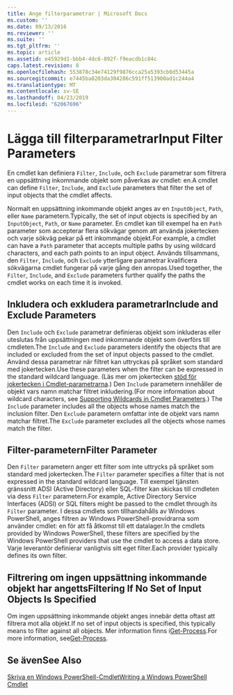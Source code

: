 ```yaml
---
title: Ange filterparametrar | Microsoft Docs
ms.custom: ''
ms.date: 09/13/2016
ms.reviewer: ''
ms.suite: ''
ms.tgt_pltfrm: ''
ms.topic: article
ms.assetid: e45929d1-bbb4-4dc6-892f-f9eacdb1c84c
caps.latest.revision: 8
ms.openlocfilehash: 553878c34e74129f9876cca25a5393cb0d53445a
ms.sourcegitcommit: e7445ba8203da304286c591ff513900ad1c244a4
ms.translationtype: MT
ms.contentlocale: sv-SE
ms.lasthandoff: 04/23/2019
ms.locfileid: "62067696"
---
```

# <a name="input-filter-parameters"></a><span data-ttu-id="06a94-102">Lägga till filterparametrar</span><span class="sxs-lookup"><span data-stu-id="06a94-102">Input Filter Parameters</span></span>

<span data-ttu-id="06a94-103">En cmdlet kan definiera `Filter`, `Include`, och `Exclude` parametrar som filtrera en uppsättning inkommande objekt som påverkas av cmdlet: en.</span><span class="sxs-lookup"><span data-stu-id="06a94-103">A cmdlet can define `Filter`, `Include`, and `Exclude` parameters that filter the set of input objects that the cmdlet affects.</span></span>

<span data-ttu-id="06a94-104">Normalt en uppsättning inkommande objekt anges av en `InputObject`, `Path`, eller `Name` parametern.</span><span class="sxs-lookup"><span data-stu-id="06a94-104">Typically, the set of input objects is specified by an `InputObject`, `Path`, or `Name` parameter.</span></span> <span data-ttu-id="06a94-105">En cmdlet kan till exempel ha en `Path` parameter som accepterar flera sökvägar genom att använda jokertecken och varje sökväg pekar på ett inkommande objekt.</span><span class="sxs-lookup"><span data-stu-id="06a94-105">For example, a cmdlet can have a `Path` parameter that accepts multiple paths by using wildcard characters, and each path points to an input object.</span></span> <span data-ttu-id="06a94-106">Används tillsammans, den `Filter`, `Include`, och `Exclude` ytterligare parametrar kvalificera sökvägarna cmdlet fungerar på varje gång den anropas.</span><span class="sxs-lookup"><span data-stu-id="06a94-106">Used together, the `Filter`, `Include`, and `Exclude` parameters further qualify the paths the cmdlet works on each time it is invoked.</span></span>

## <a name="include-and-exclude-parameters"></a><span data-ttu-id="06a94-107">Inkludera och exkludera parametrar</span><span class="sxs-lookup"><span data-stu-id="06a94-107">Include and Exclude Parameters</span></span>

<span data-ttu-id="06a94-108">Den `Include` och `Exclude` parametrar definieras objekt som inkluderas eller uteslutas från uppsättningen med inkommande objekt som överförs till cmdleten.</span><span class="sxs-lookup"><span data-stu-id="06a94-108">The `Include` and `Exclude` parameters identify the objects that are included or excluded from the set of input objects passed to the cmdlet.</span></span> <span data-ttu-id="06a94-109">Använd dessa parametrar när filtret kan uttryckas på språket som standard med jokertecken.</span><span class="sxs-lookup"><span data-stu-id="06a94-109">Use these parameters when the filter can be expressed in the standard wildcard language.</span></span> <span data-ttu-id="06a94-110">(Läs mer om jokertecken [stöd för jokertecken i Cmdlet-parametrarna](./supporting-wildcard-characters-in-cmdlet-parameters.md).) Den `Include` parametern innehåller de objekt vars namn matchar filtret inkludering.</span><span class="sxs-lookup"><span data-stu-id="06a94-110">(For more information about wildcard characters, see [Supporting Wildcards in Cmdlet Parameters](./supporting-wildcard-characters-in-cmdlet-parameters.md).) The `Include` parameter includes all the objects whose names match the inclusion filter.</span></span> <span data-ttu-id="06a94-111">Den `Exclude` parametern omfattar inte de objekt vars namn matchar filtret.</span><span class="sxs-lookup"><span data-stu-id="06a94-111">The `Exclude` parameter excludes all the objects whose names match the filter.</span></span>

## <a name="filter-parameter"></a><span data-ttu-id="06a94-112">Filter-parametern</span><span class="sxs-lookup"><span data-stu-id="06a94-112">Filter Parameter</span></span>

<span data-ttu-id="06a94-113">Den `Filter` parametern anger ett filter som inte uttrycks på språket som standard med jokertecken.</span><span class="sxs-lookup"><span data-stu-id="06a94-113">The `Filter` parameter specifies a filter that is not expressed in the standard wildcard language.</span></span> <span data-ttu-id="06a94-114">Till exempel tjänsten gränssnitt ADSI (Active Directory) eller SQL-filter kan skickas till cmdleten via dess `Filter` parametern.</span><span class="sxs-lookup"><span data-stu-id="06a94-114">For example, Active Directory Service Interfaces (ADSI) or SQL filters might be passed to the cmdlet through its `Filter` parameter.</span></span> <span data-ttu-id="06a94-115">I dessa cmdlets som tillhandahålls av Windows PowerShell, anges filtren av Windows PowerShell-providrarna som använder cmdlet: en för att få åtkomst till ett datalager.</span><span class="sxs-lookup"><span data-stu-id="06a94-115">In the cmdlets provided by Windows PowerShell, these filters are specified by the Windows PowerShell providers that use the cmdlet to access a data store.</span></span> <span data-ttu-id="06a94-116">Varje leverantör definierar vanligtvis sitt eget filter.</span><span class="sxs-lookup"><span data-stu-id="06a94-116">Each provider typically defines its own filter.</span></span>

## <a name="filtering-if-no-set-of-input-objects-is-specified"></a><span data-ttu-id="06a94-117">Filtrering om ingen uppsättning inkommande objekt har angetts</span><span class="sxs-lookup"><span data-stu-id="06a94-117">Filtering If No Set of Input Objects Is Specified</span></span>

<span data-ttu-id="06a94-118">Om ingen uppsättning inkommande objekt anges innebär detta oftast att filtrera mot alla objekt.</span><span class="sxs-lookup"><span data-stu-id="06a94-118">If no set of input objects is specified, this typically means to filter against all objects.</span></span> <span data-ttu-id="06a94-119">Mer information finns i[Get-Process](/powershell/module/Microsoft.PowerShell.Management/Get-Process).</span><span class="sxs-lookup"><span data-stu-id="06a94-119">For more information, see[Get-Process](/powershell/module/Microsoft.PowerShell.Management/Get-Process).</span></span>

## <a name="see-also"></a><span data-ttu-id="06a94-120">Se även</span><span class="sxs-lookup"><span data-stu-id="06a94-120">See Also</span></span>

[<span data-ttu-id="06a94-121">Skriva en Windows PowerShell-Cmdlet</span><span class="sxs-lookup"><span data-stu-id="06a94-121">Writing a Windows PowerShell Cmdlet</span></span>](./writing-a-windows-powershell-cmdlet.md)